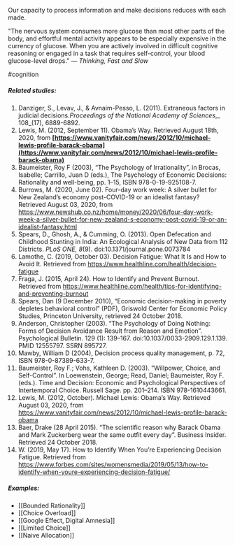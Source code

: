 Our capacity to process information and make decisions reduces with each made.

"The nervous system consumes more glucose than most other parts of the body, and effortful mental activity appears to be especially expensive in the currency of glucose. When you are actively involved in difficult cognitive reasoning or engaged in a task that requires self-control, your blood glucose-level drops." — *Thinking, Fast and Slow*

#cognition 

##### Related studies: 

1. Danziger, S., Levav, J., & Avnaim-Pesso, L. (2011). Extraneous factors in judicial decisions._Proceedings of the National Academy of Sciences_,_ 108_(17), 6889-6892.
2. Lewis, M. (2012, September 11). Obama’s Way. Retrieved August 18th, 2020, from **[https://www.vanityfair.com/news/2012/10/michael-lewis-profile-barack-obama](https://www.vanityfair.com/news/2012/10/michael-lewis-profile-barack-obama)**
3. Baumeister, Roy F (2003), “The Psychology of Irrationality”, in Brocas, Isabelle; Carrillo, Juan D (eds.), The Psychology of Economic Decisions: Rationality and well-being, pp. 1–15, ISBN 978-0-19-925108-7.
4. Burrows, M. (2020, June 02). Four-day work week: A silver bullet for New Zealand’s economy post-COVID-19 or an idealist fantasy? Retrieved August 03, 2020, from https://www.newshub.co.nz/home/money/2020/06/four-day-work-week-a-silver-bullet-for-new-zealand-s-economy-post-covid-19-or-an-idealist-fantasy.html
5. Spears, D., Ghosh, A., & Cumming, O. (2013). Open Defecation and Childhood Stunting in India: An Ecological Analysis of New Data from 112 Districts. _PLoS ONE,_ _8_(9). doi:10.1371/journal.pone.0073784
6. Lamothe, C. (2019, October 03). Decision Fatigue: What It Is and How to Avoid It. Retrieved from https://www.healthline.com/health/decision-fatigue
7. Fraga, J. (2015, April 24). How to Identify and Prevent Burnout. Retrieved from https://www.healthline.com/health/tips-for-identifying-and-preventing-burnout
8. Spears, Dan (9 December 2010), “Economic decision-making in poverty depletes behavioral control” (PDF), Griswold Center for Economic Policy Studies, Princeton University, retrieved 24 October 2018.
9. Anderson, Christopher (2003). “The Psychology of Doing Nothing: Forms of Decision Avoidance Result from Reason and Emotion”. Psychological Bulletin. 129 (1): 139–167. doi:10.1037/0033-2909.129.1.139. PMID 12555797. SSRN 895727.
10. Mawby, William D (2004), Decision process quality management, p. 72, ISBN 978-0-87389-633-7.
11. Baumeister, Roy F.; Vohs, Kathleen D. (2003). “Willpower, Choice, and Self-Control”. In Loewenstein, George; Read, Daniel; Baumeister, Roy F. (eds.). Time and Decision: Economic and Psychological Perspectives of Intertemporal Choice. Russell Sage. pp. 201–214. ISBN 978-1610443661.
12. Lewis, M. (2012, October). Michael Lewis: Obama’s Way. Retrieved August 03, 2020, from https://www.vanityfair.com/news/2012/10/michael-lewis-profile-barack-obama
13. Baer, Drake (28 April 2015). “The scientific reason why Barack Obama and Mark Zuckerberg wear the same outfit every day”. Business Insider. Retrieved 24 October 2018.
14. W. (2019, May 17). How to Identify When You’re Experiencing Decision Fatigue. Retrieved from https://www.forbes.com/sites/womensmedia/2019/05/13/how-to-identify-when-youre-experiencing-decision-fatigue/
##### Examples: 

- [[Bounded Rationality]]
- [[Choice Overload]] 
- [[Google Effect, Digital Amnesia]] 
- [[Limited Choice]] 
- [[Naive Allocation]] 